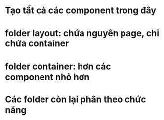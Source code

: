 # Tạo tất cả các component trong đây
# folder layout: chứa nguyên page, chỉ chứa container
# folder container: hơn các component nhỏ hơn
# Các folder còn lại phân theo chức năng